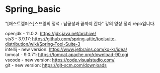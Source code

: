 # Spring_basic
"[패스트캠퍼스]스프링의 정석 : 남궁성과 끝까지 간다" 강의 영상 정리 repo입니다.<br>

openjdk - 11.0.2: https://jdk.java.net/archive/<br>
sts3 - 3.9.17: https://github.com/spring-attic/toolsuite-distribution/wiki/Spring-Tool-Suite-3<br>
intellij - new version: https://www.jetbrains.com/ko-kr/idea/<br>
tomcat - 9.0.71: https://tomcat.apache.org/download-90.cgi<br>
vscode - new version: https://code.visualstudio.com/<br>
git - new version: https://git-scm.com/downloads<br>